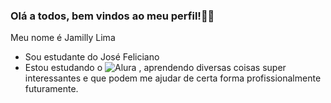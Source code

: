 ### Olá a todos, bem vindos ao meu perfil!🌌💙
Meu nome é Jamilly Lima 

- Sou estudante do José Feliciano
- Estou estudando o ![Alura](https://www.alura.com.br/)
 , aprendendo diversas coisas super interessantes e que podem me ajudar de certa forma profissionalmente futuramente.
